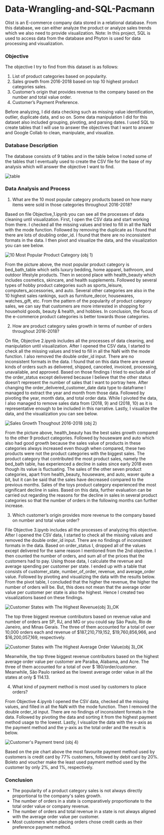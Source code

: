 # Data-Wrangling-and-SQL-Pacmann

Olist is an E-commerce company data stored in a relational database. 
From this database, we can either analyze the product or analyze sales trends which we also need to provide visualization. 
Note: In this project, SQL is used to access data from the database and Phyton is used for data processing and visualization.


### Objective
The objective I try to find from this dataset is as follows:
1. List of product categories based on popularity.
2. Sales growth from 2016-2018 based on top 10 highest product categories sales.
3. Customer’s origin that provides revenue to the company based on the number and total value order.
4. Customer’s Payment Preference.

Before analyzing, I did data checking such as missing value identification, outlier, duplicate data, and so on.
Some data manipulation I did for this dataset also included grouping, pivoting, and parsing dates.
I used SQL to create tables that I will use to answer the objectives that I want to answer and Google Collab to clean, manipulate, and visualize.


### Database Description
The database consists of 9 tables and in the table below I noted some of the tables that I eventually used 
to create the CSV file for the base of my analysis which will answer the objective I want to find.

![table](https://github.com/Tyrrrz/DiscordChatExporter/assets/138182400/0e8f6bd1-e3cb-4fef-b00b-18a7e96cfc81)


### Data Analysis and Process
1. What are the 10 most popular category products based on how many items were sold in those categories throughout 2016-2018?

Based on file Objective_1.ipynb you can see all the processes of data cleaning until visualization.
First, I open the CSV data and start working from there.
I checked all the missing values and tried to fill in all the NaN with the mode function.
Followed by removing the duplicate as I found that there are lots of doubling order_id.
I found that there are no inconsistent formats in the data.
I then pivot and visualize the data, and the visualization you can see below.

![10 Most Popular Product Category (obj 1)](https://github.com/Tyrrrz/DiscordChatExporter/assets/138182400/654185db-341e-4bdf-8233-4a6f8f346db5)

From the picture above, the most popular product category is bed_bath_table which sells luxury bedding, home apparel, bathroom, and outdoor lifestyle products.
Then in second place with health_beauty which includes cosmetics, skincare, and health supplements.
Followed by several types of hobby product categories such as sports_leisure, computers_accessories, and auto.
Several other categories are also in the 10 highest sales rankings, such as furniture_decor, housewares, watches_gift, etc.
From the pattern of the popularity of product category sales, 
we can say that customers are more interested in shopping for household goods, beauty & health, and hobbies. 
In conclusion, the focus of the e-commerce product categories is better towards those categories.

2.	How are product category sales growth in terms of number of orders throughout 2016-2018?

On file, Objective 2.ipynb includes all the processes of data cleaning, and manipulation until visualization. 
After I opened the CSV data, I started to check all the missing values and tried to fill in all the NaN with the mode function. 
I also removed the double order_id input. 
There are no inconsistent formats in the data. 
I found that on this data there are several kinds of orders such as delivered, shipped, canceled, invoiced, processing, unavailable, and approved. 
Based on those findings I tried to exclude all of the order_status except delivered
because I believe that the other status doesn’t represent the number of sales that I want to portray here. 
After changing the order_delivered_customer_date data type to dataframe I managed to extract the year and month from those data.
Followed by pivoting the year, month data, and total order data. 
While I pivoted the data, I also managed to remove sales data from (2018, 9) and (2018, 10) as it is representative enough to be included in this narrative. 
Lastly, I visualize the data, and the visualization you can see below.

![Sales Growth Thoughout 2016-2018 (obj 2)](https://github.com/Tyrrrz/DiscordChatExporter/assets/138182400/97ec4253-50bc-4465-8d99-6361350f672f)

From the picture above, health_beauty has the best sales growth compared to the other 9 product categories. 
Followed by houseware and auto which also had good growth because the sales value of products in these categories 
always increased even though when compared, these two products were not the product categories with the biggest sales. 
The product category that contributed the most product sales, namely the bed_bath table, 
has experienced a decline in sales since early 2018 even though its value is fluctuating. 
The sales of the other seven product categories, apart from health_beauty, houseware, and auto, waver quite a bit, 
but it can be said that the sales have decreased compared to the previous months. 
Sales of the toys product category experienced the most significant decline in sales. 
Based on this data, further evaluation can be carried out regarding the reasons for the decline in sales in several product categories 
so that the number of orders in the following months can further increase.

3.	Which customer’s origin provides more revenue to the company based on number and total value order?

File Objective 3.ipynb includes all the processes of analyzing this objective. 
After I opened the CSV data, I started to check all the missing values and removed the double order_id input. 
There are no findings of inconsistent formats in the data. 
Based on order_status I, dropped all of the values except delivered for the same reason I mentioned from the 2nd objective. 
I then counted the number of orders, and sum all of the prices that the customers had to pay. 
Using those data, I calculate the revenue and average spending per customer per state. 
I ended up with a table that consists of customer_state, number_of_order, revenue, and average_order value. 
Followed by pivoting and visualizing the data with the results below. 
From the pivot table, I concluded that the higher the revenue, the higher the number of orders will be. 
But, this does not mean that the average order value per customer per state is also the highest. 
Hence I created two visualizations based on these findings.

![Customer States with The Highest Revenue(obj 3)_OK](https://github.com/Tyrrrz/DiscordChatExporter/assets/138182400/1090c352-c877-47fe-bb46-1f22289d0743)

The top three biggest revenue contributors based on revenue value and number of orders are SP, RJ, and MG 
or you could say São Paulo, Rio de Janeiro, and Minas Gerais. 
The three of them accounted for a total of over 10,000 orders each and revenue of $187,210,719,152, $19,760,856,966, and $16,200,057,169, respectively.

![Customer States with The Highest Average Order Value(obj 3)_OK](https://github.com/Tyrrrz/DiscordChatExporter/assets/138182400/35ba7f4b-589d-4046-a2e0-a8deea51caaf)

Meanwhile, the top three biggest revenue contributors based on the highest average order value per customer are Paraíba, Alabama, and Acre. 
The three of them accounted for a total of over $ 180/order/customer. 
Meanwhile, São Paulo ranked as the lowest average order value in all the states at only $ 114.13.

4.	What kind of payment method is most used by customers to place orders?

From Objective 4.ipynb I opened the CSV data, checked all the missing values, and filled in all the NaN with the mode function. 
Then I removed the double order_id input. 
There are no findings of inconsistent formats in the data. 
Followed by pivoting the data and sorting it from the highest payment method usage to the lowest. 
Lastly, I visualize the data with the x-axis as the payment method and the y-axis as the total order and the result is below.

![Customer's Payment trend (obj 4)](https://github.com/Tyrrrz/DiscordChatExporter/assets/138182400/5e80e235-a3ca-4b2c-9b1f-1a7df0fb43ea)

Based on the pie chart above the most favourite payment method used by customers is credit card by 77% customers, 
followed by debit card by 20%. Boleto and voucher make the least used payment method used by the customer by only 2%, and 1%, respectively.


### Conclusion
- The popularity of a product category sales is not always directly proportional to the company's sales growth.
- The number of orders in a state is comparatively proportionate to the total order value or company revenue.
- The number of orders and total revenue in a state is not always aligned with the average order value per customer.
- Most customers when placing orders chose credit cards as their preference payment method.

